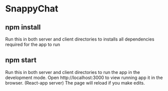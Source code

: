 # SnappyChat
## npm install
Run this in both server and client directories to installs all dependencies required for the app to run

## npm start
Run this in both server and client directories to run the app in the development mode.
Open http://localhost:3000 to view running app it in the browser. (React-app server) The page will reload if you make edits.
